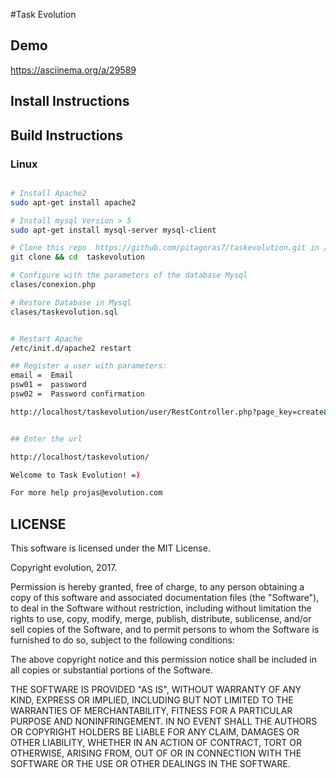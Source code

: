 #Task Evolution 

## Demo

https://asciinema.org/a/29589

## Install Instructions


## Build Instructions

### Linux

```bash

# Install Apache2 
sudo apt-get install apache2

# Install mysql Version > 5
sudo apt-get install mysql-server mysql-client

# Clone this repo  https://github.com/pitagoras7/taskevolution.git in /var/www/
git clone && cd  taskevolution

# Configure with the parameters of the database Mysql
clases/conexion.php

# Restore Database in Mysql 
clases/taskevolution.sql


# Restart Apache 
/etc/init.d/apache2 restart

## Register a user with parameters:
email =  Email
psw01 =  password 
psw02 =  Password confirmation

http://localhost/taskevolution/user/RestController.php?page_key=create&psw01=12345&psw02=12345&email=develope@gmail.com


## Enter the url 

http://localhost/taskevolution/

Welcome to Task Evolution! =)

For more help projas@evolution.com
```


## LICENSE

This software is licensed under the MIT License.

Copyright evolution, 2017.

Permission is hereby granted, free of charge, to any person obtaining a
copy of this software and associated documentation files (the
"Software"), to deal in the Software without restriction, including
without limitation the rights to use, copy, modify, merge, publish,
distribute, sublicense, and/or sell copies of the Software, and to permit
persons to whom the Software is furnished to do so, subject to the
following conditions:

The above copyright notice and this permission notice shall be included
in all copies or substantial portions of the Software.

THE SOFTWARE IS PROVIDED "AS IS", WITHOUT WARRANTY OF ANY KIND, EXPRESS
OR IMPLIED, INCLUDING BUT NOT LIMITED TO THE WARRANTIES OF
MERCHANTABILITY, FITNESS FOR A PARTICULAR PURPOSE AND NONINFRINGEMENT. IN
NO EVENT SHALL THE AUTHORS OR COPYRIGHT HOLDERS BE LIABLE FOR ANY CLAIM,
DAMAGES OR OTHER LIABILITY, WHETHER IN AN ACTION OF CONTRACT, TORT OR
OTHERWISE, ARISING FROM, OUT OF OR IN CONNECTION WITH THE SOFTWARE OR THE
USE OR OTHER DEALINGS IN THE SOFTWARE.
